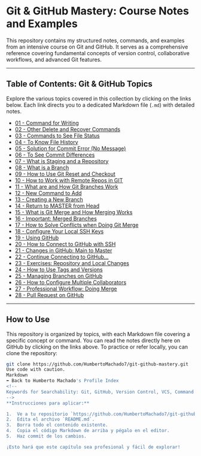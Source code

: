 # Git & GitHub Mastery: Course Notes and Examples

This repository contains my structured notes, commands, and examples from an intensive course on Git and GitHub. It serves as a comprehensive reference covering fundamental concepts of version control, collaborative workflows, and advanced Git features.

---

## Table of Contents: Git & GitHub Topics

Explore the various topics covered in this collection by clicking on the links below. Each link directs you to a dedicated Markdown file (`.md`) with detailed notes.

*   [01 - Command for Writing](./01-command-for-writing.md)
*   [02 - Other Delete and Recover Commands](./02-other-delete-recover-commands.md)
*   [03 - Commands to See File Status](./03-commands-to-see-file-status.md)
*   [04 - To Know File History](./04-to-know-file-history.md)
*   [05 - Solution for Commit Error (No Message)](./05-solution-commit-error-no-message.md)
*   [06 - To See Commit Differences](./06-to-see-commit-differences.md)
*   [07 - What is Staging and a Repository](./07-what-is-staging-and-repository.md)
*   [08 - What is a Branch](./08-what-is-branch.md)
*   [09 - How to Use Git Reset and Checkout](./09-how-to-use-git-reset-and-checkout.md)
*   [10 - How to Work with Remote Repos in GIT](./10-how-to-work-with-remote-repos-git.md)
*   [11 - What are and How Git Branches Work](./11-what-are-and-how-git-branches-work.md)
*   [12 - New Command to Add](./12-new-command-to-add.md)
*   [13 - Creating a New Branch](./13-creating-a-new-branch.md)
*   [14 - Return to MASTER from Head](./14-return-to-master-from-head.md) <!-- Note: 'master' is an old branch name, usually 'main' now. -->
*   [15 - What is Git Merge and How Merging Works](./15-what-is-git-merge-and-how-merging-works.md)
*   [16 - Important: Merged Branches](./16-important-merged-branches.md)
*   [17 - How to Solve Conflicts when Doing Git Merge](./17-how-to-solve-conflicts-git-merge.md)
*   [18 - Configure Your Local SSH Keys](./18-configure-your-local-ssh-keys.md)
*   [19 - Using GitHub](./19-using-github.md)
*   [20 - How to Connect to GitHub with SSH](./20-how-to-connect-to-github-with-ssh.md)
*   [21 - Changes in GitHub: Main to Master](./21-changes-in-github-main-to-master.md) <!-- Note: Appears to cover the main/master change. -->
*   [22 - Continue Connecting to GitHub...](./22-continue-connecting-to-github.md)
*   [23 - Exercises: Repository and Local Changes](./23-exercises-repository-local-changes.md) <!-- Title approximated -->
*   [24 - How to Use Tags and Versions](./24-how-to-use-tags-and-versions.md)
*   [25 - Managing Branches on GitHub](./25-managing-branches-on-github.md)
*   [26 - How to Configure Multiple Collaborators](./26-how-to-configure-multiple-collaborators.md)
*   [27 - Professional Workflow: Doing Merge](./27-professional-workflow-doing-merge.md) <!-- Title approximated -->
*   [28 - Pull Request on GitHub](./28-pull-request-on-github.md)

---

## How to Use

This repository is organized by topics, with each Markdown file covering a specific concept or command. You can read the notes directly here on GitHub by clicking on the links above. To practice or refer locally, you can clone the repository:

```bash
git clone https://github.com/HumbertoMachado7/git-github-mastery.git
Use code with caution.
Markdown
⬅️ Back to Humberto Machado's Profile Index
<!--
Keywords for Searchability: Git, GitHub, Version Control, VCS, Command Line, Terminal, Repositories, Commits, Branches, Merge, Conflicts, SSH, Tags, Versions, Collaboration, Pull Requests, Forks, .gitignore, README, Git Pages, Git Rebase, Git Stash, Git Clean, Git Cherry-pick, Git Reset, Reflog, Git Grep, Platzi Course, Learning Git, Git Tutorial, Workflow, Git Commands, Remote Repositories, Branch Management, SSH Keys, Commit History, Staging Area
-->
**Instrucciones para aplicar:**

1.  Ve a tu repositorio `https://github.com/HumbertoMachado7/git-github-mastery`.
2.  Edita el archivo `README.md`.
3.  Borra todo el contenido existente.
4.  Copia el código Markdown de arriba y pégalo en el editor.
5.  Haz commit de los cambios.

¡Esto hará que este capítulo sea profesional y fácil de explorar!
